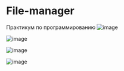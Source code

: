 # File-manager
Практикум по программированию
![image](https://user-images.githubusercontent.com/70951761/139746341-741ce6e5-fe83-425f-9ad1-b6133998355e.png)



![image](https://user-images.githubusercontent.com/70951761/139746849-49859fa8-0fbd-40cc-bc28-9f34d69a5d48.png)



![image](https://user-images.githubusercontent.com/70951761/139746951-9f1c0b45-4785-4344-905a-c9e0b950d0fc.png)



![image](https://user-images.githubusercontent.com/70951761/139747070-f3d30c25-7fb8-47ed-8225-0d880c81650e.png)
